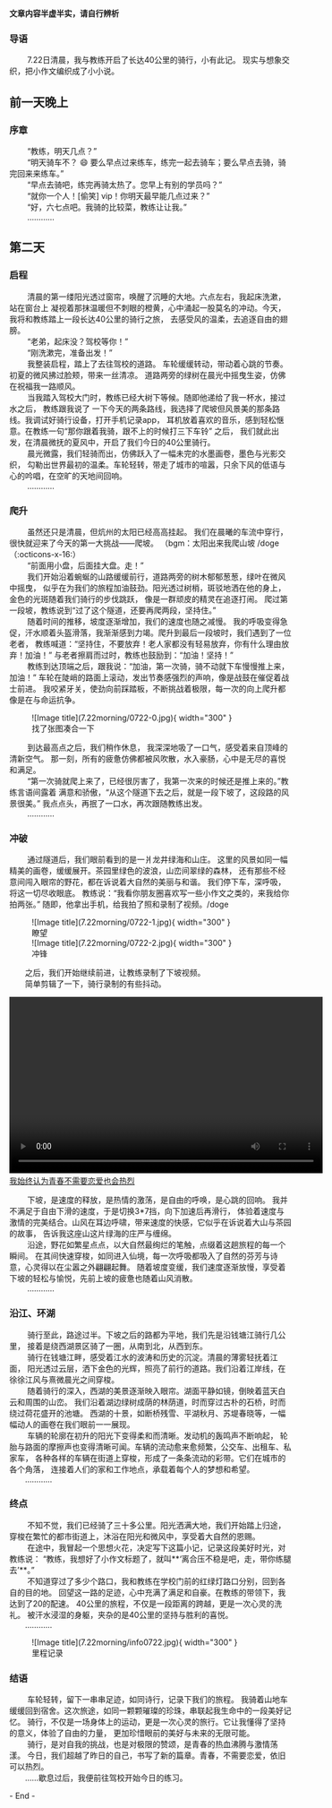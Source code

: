 <div class="video-caption">
    <b>文章内容半虚半实，请自行辨析</b>     
</div>

### <b>导语</b>
&emsp;&emsp; 7.22日清晨，我与教练开启了长达40公里的骑行，小有此记。
现实与想象交织，把小作文编织成了小小说。

<div class="centered-text">
<h2>前一天晚上</h2>
</div>

### <b>序章</b>

&emsp;&emsp; “教练，明天几点？”       
&emsp;&emsp; “明天骑车不？ :smile: 要么早点过来练车，练完一起去骑车；要么早点去骑，骑完回来来练车。”        
&emsp;&emsp; “早点去骑吧，练完再骑太热了。您早上有别的学员吗？”      
&emsp;&emsp; “就你一个人！[偷笑] vip！你明天最早能几点过来？”      
&emsp;&emsp; “好，六七点吧。我骑的比较菜，教练让让我。”        
&emsp;&emsp; …………   

<div class="centered-text">
<h2>第二天</h2>
</div>

### <b>启程</b>
      
&emsp;&emsp; 清晨的第一缕阳光透过窗帘，唤醒了沉睡的大地。六点左右，我起床洗漱，站在窗台上 
凝视着那抹温暖但不刺眼的橙黄，心中涌起一股莫名的冲动。今天，我将和教练踏上一段长达40公里的骑行之旅，
去感受风的温柔，去追逐自由的翅膀。           
&emsp;&emsp; “老弟，起床没？驾校等你！”      
&emsp;&emsp; “刚洗漱完，准备出发！”     
&emsp;&emsp; 我整装启程，踏上了去往驾校的道路。
车轮缓缓转动，带动着心跳的节奏。初夏的微风拂过脸颊，带来一丝清凉。
道路两旁的绿树在晨光中摇曳生姿，仿佛在祝福我一路顺风。        
&emsp;&emsp; 当我踏入驾校大门时，教练已经大树下等候。随即他递给了我一杯水，接过水之后，
教练跟我说了 一下今天的两条路线，我选择了爬坡但风景美的那条路线。我调试好骑行设备，打开手机记录app，
耳机放着喜欢的音乐，感到轻松惬意。在教练一句“那你跟着我骑，跟不上的时候打三下车铃” 之后，
我们就此出发，在清晨微抚的夏风中，开启了我们今日的40公里骑行。          
&emsp;&emsp; 晨光微露，我们轻骑而出，仿佛跃入了一幅未完的水墨画卷，墨色与光影交织，
勾勒出世界最初的温柔。车轮轻转，带走了城市的喧嚣，只余下风的低语与心的吟唱，在空旷的天地间回响。          
&emsp;&emsp; …………

### <b>爬升</b>
&emsp;&emsp; 虽然还只是清晨，但炕州的太阳已经高高挂起。
我们在晨曦的车流中穿行，很快就迎来了今天的第一大挑战——爬坡。
（bgm：太阳出来我爬山坡 /doge（:octicons-x-16:）        
&emsp;&emsp;  “前面用小盘，后面挂大盘。走！”        
&emsp;&emsp; 我们开始沿着蜿蜒的山路缓缓前行，道路两旁的树木郁郁葱葱，绿叶在微风中摇曳，
似乎在为我们的旅程加油鼓劲。阳光透过树梢，斑驳地洒在他的身上，金色的光斑随着我们骑行的步伐跳跃，
像是一群顽皮的精灵在追逐打闹。 爬过第一段坡，教练说到“过了这个隧道，还要再爬两段，坚持住。”        
&emsp;&emsp; 随着时间的推移，坡度逐渐增加，我们的速度也随之减慢。
我的呼吸变得急促，汗水顺着头盔滑落，我渐渐感到力竭。爬升到最后一段坡时，我们遇到了一位老者，
教练喊道：“坚持住，不要放弃！老人家都没有轻易放弃，你有什么理由放弃！加油！”
与老者擦肩而过时，教练也鼓励到：“加油！坚持！”      
&emsp;&emsp; 教练到达顶端之后，跟我说：“加油，第一次骑，骑不动就下车慢慢推上来，加油！”
车轮在陡峭的路面上滚动，发出节奏感强烈的声响，像是战鼓在催促着战士前进。
我咬紧牙关，使劲向前踩踏板，不断挑战着极限，每一次的向上爬升都像是在与命运抗争。     

<figure markdown="span">
  ![Image title](7.22morning/0722-0.jpg){ width="300" }
  <figcaption>找了张图凑合一下</figcaption>
</figure>

&emsp;&emsp; 到达最高点之后，我们稍作休息，
我深深地吸了一口气，感受着来自顶峰的清新空气。
那一刻，所有的疲惫仿佛都被风吹散，水入豪肠，心中是无尽的喜悦和满足。        
&emsp;&emsp; “第一次骑就爬上来了，已经很厉害了，我第一次来的时候还是推上来的。”教练言语间露着
满意和骄傲，“从这个隧道下去之后，就是一段下坡了，这段路的风景很美。”
我点点头，再抿了一口水，再次跟随教练出发。         
&emsp;&emsp; …………     

### 冲破
&emsp;&emsp; 通过隧道后，我们眼前看到的是一爿龙井绿海和山庄。
这里的风景如同一幅精美的画卷，缓缓展开。茶园里绿色的波浪，山峦间翠绿的森林，
还有那些不经意间闯入眼帘的野花，都在诉说着大自然的美丽与和谐。
我们停下车，深呼吸，将这一切尽收眼底。
教练说：“我看你朋友圈喜欢写一些小作文之类的，来我给你拍两张。”
随即，他拿出手机，给我拍了照和录制了视频。/doge    

<figure markdown="span">
  ![Image title](7.22morning/0722-1.jpg){ width="300" }
  <figcaption>瞭望</figcaption>
  ![Image title](7.22morning/0722-2.jpg){ width="300" }
  <figcaption>冲锋</figcaption>
</figure>

&emsp;&emsp;之后，我们开始继续前进，让教练录制了下坡视频。       
&emsp;&emsp;简单剪辑了一下，骑行录制的有些抖动。   

<div class="video-container">
    <video width="560" height="315" controls="controls">
        <source src="video1.mp4" type="video/mp4">
        <source src="video1.webm" type="video/webm">
    </video>
</div>

<div class="video-caption">
     <a href="https://www.bilibili.com/video/BV1Xb421n76c/?spm_id_from=333.337.search-card.all.click&vd_source=1c34606945ec9fdc94b5ac937f274689" target="_blank">我始终认为青春不需要恋爱也会热烈</a>
</div>

&emsp;&emsp; 下坡，是速度的释放，是热情的激荡，是自由的呼唤，是心跳的回响。
我并不满足于自由下滑的速度，于是切换3*7挡，向下加速后再滑行，
体验着速度与激情的完美结合。山风在耳边呼啸，带来速度的快感，它似乎在诉说着大山与茶园的故事，
告诉我这座山这片绿海的庄严与缠绵。    
&emsp;&emsp; 沿途，野花如繁星点点，以大自然最绚烂的笔触，点缀着这趟旅程的每一个瞬间。
在其间快速穿梭，如同进入仙境，每一次呼吸都吸入了自然的芬芳与诗意，心灵得以在尘嚣之外翩翩起舞。
随着坡度变缓，我们速度逐渐放慢，享受着下坡的轻松与愉悦，先前上坡的疲惫也随着山风消散。      
&emsp;&emsp; …………

### 沿江、环湖
&emsp;&emsp; 骑行至此，路途过半。下坡之后的路都为平地，我们先是沿钱塘江骑行几公里，
接着是绕西湖景区骑了一圈，从南到北，从西到东。       
&emsp;&emsp; 骑行在钱塘江畔，感受着江水的波涛和历史的沉淀。清晨的薄雾轻抚着江面，
阳光透过云层，洒下金色的光辉，照亮了前行的道路。我们沿着江岸线，在徐徐江风与熹微晨光之间穿梭。          
&emsp;&emsp; 随着骑行的深入，西湖的美景逐渐映入眼帘。湖面平静如镜，倒映着蓝天白云和周围的山峦。
我们沿着湖边绿树成荫的林荫道，时而穿过古朴的石桥，时而绕过荷花盛开的池塘。
西湖的十景，如断桥残雪、平湖秋月、苏堤春晓等，一幅幅动人的画卷在我们眼前一一展现。     
&emsp;&emsp; 车辆的轮廓在初升的阳光下变得柔和而清晰。发动机的轰鸣声不断响起，
轮胎与路面的摩擦声也变得清晰可闻。车辆的流动愈来愈频繁，公交车、出租车、私家车，
各种各样的车辆在街道上穿梭，形成了一条条流动的彩带。它们在城市的各个角落，
连接着人们的家和工作地点，承载着每个人的梦想和希望。    
&emsp;&emsp;…………       

### 终点
&emsp;&emsp; 不知不觉，我们已经骑了三十多公里。阳光洒满大地，我们开始踏上归途，
穿梭在繁忙的都市街道上，沐浴在阳光和微风中，享受着大自然的恩赐。    
&emsp;&emsp; 在途中，我冒起一个思想火花，决定写下这篇小记，记录这段美好时光，对教练说：
“教练，我想好了小作文标题了，就叫**‘离合压不稳是吧，走，带你练腿去’**。”       
&emsp;&emsp; 不知道穿过了多少个路口，我和教练在学校门前的红绿灯路口分别，回到各自的目的地。
回望这一路的足迹，心中充满了满足和自豪。在教练的带领下，我达到了20的配速。
40公里的旅程，不仅是一段距离的跨越，更是一次心灵的洗礼。
被汗水浸湿的身躯，夹杂的是40公里的坚持与胜利的喜悦。       
&emsp;&emsp;…………

<figure markdown="span">
  ![Image title](7.22morning/info0722.jpg){ width="300" }
  <figcaption>里程记录</figcaption>
</figure>



### 结语
&emsp;&emsp; 车轮轻转，留下一串串足迹，如同诗行，记录下我们的旅程。
我骑着山地车缓缓回到宿舍。这次旅途，如同一颗颗璀璨的珍珠，串联起我生命中的一段美好记忆。
骑行，不仅是一场身体上的运动，更是一次心灵的旅行。它让我懂得了坚持的意义，体验了自由的力量，
更加珍惜眼前的美好与未来的无限可能。    
&emsp;&emsp; 骑行，是对自我的挑战，也是对极限的赞颂，是青春的热血沸腾与激情荡漾。
今日，我们超越了昨日的自己，书写了新的篇章。青春，不需要恋爱，依旧可以热烈。      
&emsp;&emsp;……歇息过后，我便前往驾校开始今日的练习。

<div class="centered-text">
  - End -
</div>